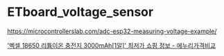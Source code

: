 # ETboard_voltage_sensor

https://microcontrollerslab.com/adc-esp32-measuring-voltage-example/





['벡셀 18650 리튬이온 충전지 3000mAh[1알]' 최저가 쇼핑 정보 - 에누리가격비교](http://www.enuri.com/detail.jsp?modelno=70898657)
